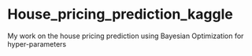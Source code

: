 # House_pricing_prediction_kaggle
My work on the house pricing prediction using Bayesian Optimization for hyper-parameters
